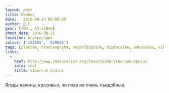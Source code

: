 ```yaml
---
layout: post
title: Калина
date:   2016-08-24 00:00:00
author: Д.Г.
gear: [70D , 55-250mm]
shoot_date: 2016-08-21
location: Агрогородок
colors: ['150f05', '878685']
tags: [plantae, tracheophyta, magnoliopsida, dipsacales, adoxaceae, viburnum, viburnum opulus]
links:
  -
    href: http://www.inaturalist.org/taxa/55969-Viburnum-opulus
    info: inat
    title: Viburnum opulus
---
```


Ягоды калины, красивые, но пока не очень съедобные.
